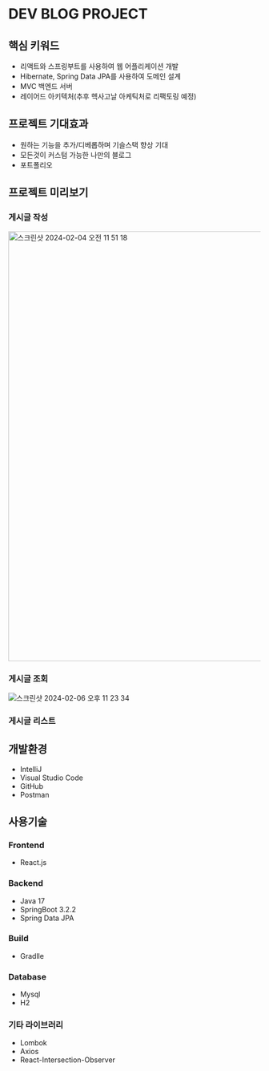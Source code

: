 #  DEV BLOG PROJECT

## 핵심 키워드
- 리액트와 스프링부트를 사용하여 웹 어플리케이션 개발
- Hibernate, Spring Data JPA를 사용하여 도메인 설계
- MVC 백엔드 서버
- 레이어드 아키텍처(추후 헥사고날 아케틱처로 리팩토링 예정)

## 프로젝트 기대효과
- 원하는 기능을 추가/디베롭하며 기슬스택 향상 기대
- 모든것이 커스텀 가능한 나만의 블로그
- 포트폴리오

## 프로젝트 미리보기
### 게시글 작성
<img width="858" alt="스크린샷 2024-02-04 오전 11 51 18" src="https://github.com/choijunkeun/devblog/assets/86010302/92a3c5ca-c4ca-41d3-b787-aa0dc5727c0d">

### 게시글 조회
![스크린샷 2024-02-06 오후 11 23 34](https://github.com/choijunkeun/devblog/assets/86010302/2d5f5277-011b-4b5b-a40e-1ad2b2842394)

### 게시글 리스트


## 개발환경

- IntelliJ
- Visual Studio Code
- GitHub
- Postman

## 사용기술
### Frontend
- React.js

### Backend
- Java 17
- SpringBoot 3.2.2
- Spring Data JPA

### Build
- Gradlle

### Database
- Mysql
- H2

### 기타 라이브러리
- Lombok
- Axios
- React-Intersection-Observer




